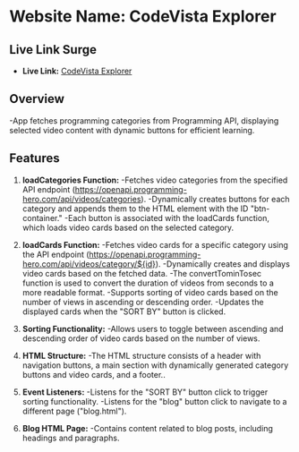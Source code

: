 # Website Name: CodeVista Explorer

## Live Link Surge

- **Live Link:** [CodeVista Explorer]()

## Overview

-App fetches programming categories from Programming API, displaying selected video content with dynamic buttons for efficient learning.

## Features

1. **loadCategories Function:**
   -Fetches video categories from the specified API endpoint (https://openapi.programming-hero.com/api/videos/categories).
   -Dynamically creates buttons for each category and appends them to the HTML element with the ID "btn-container."
   -Each button is associated with the loadCards function, which loads video cards based on the selected category.

2. **loadCards Function:**
   -Fetches video cards for a specific category using the API endpoint (https://openapi.programming-hero.com/api/videos/category/${id}).
   -Dynamically creates and displays video cards based on the fetched data.
   -The convertTominTosec function is used to convert the duration of videos from seconds to a more readable format.
   -Supports sorting of video cards based on the number of views in ascending or descending order.
   -Updates the displayed cards when the "SORT BY" button is clicked.

3. **Sorting Functionality:**
   -Allows users to toggle between ascending and descending order of video cards based on the number of views.

4. **HTML Structure:**
   -The HTML structure consists of a header with navigation buttons, a main section with dynamically generated category buttons and video cards, and a footer..

5. **Event Listeners:**
   -Listens for the "SORT BY" button click to trigger sorting functionality.
   -Listens for the "blog" button click to navigate to a different page ("blog.html").

6. **Blog HTML Page:**
   -Contains content related to blog posts, including headings and paragraphs.
